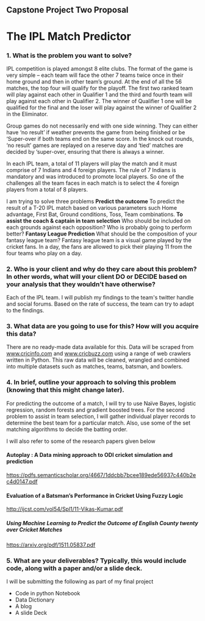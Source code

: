 ## Capstone Project Two Proposal
# The IPL Match Predictor
### 1. What is the problem you want to solve?
IPL competition is played amongst 8 elite clubs. The format of the game is very simple – each team will face the other 7 teams twice once in their home ground and then in other team’s ground. At the end of all the 56 matches, the top four will qualify for the playoff. The first two ranked team will play against each other in Qualifier 1 and the third and fourth team will play against each other in Qualifier 2. The winner of Qualifier 1 one will be qualified for the final and the loser will play against the winner of Qualifier 2 in the Eliminator. 

Group games do not necessarily end with one side winning. They can either have ‘no result’ if weather prevents the game from being finished or be ‘Super-over if both teams end on the same score. In the knock out rounds, ‘no result’ games are replayed on a reserve day and ‘tied’ matches are decided by ‘super-over, ensuring that there is always a winner.

In each IPL team, a total of 11 players will play the match and it must comprise of 7 Indians and 4 foreign players. The rule of 7 Indians is mandatory and was introduced to promote local players. So one of the challenges all the team faces in each match is to select the 4 foreign players from a total of 8 players. 

I am trying to solve three problems 
**Predict the outcome**
To predict the result of a T-20 IPL match based on various parameters such Home advantage, First Bat, Ground conditions, Toss, Team combinations. 
**To assist the coach & captain in team selection** 
Who should be included on each grounds against each opposition? Who is probably going to perform better? 
**Fantasy League Prediction**
What should be the composition of your fantasy league team? Fantasy league team is a visual game played by the cricket fans. In a day, the fans are allowed to pick their playing 11 from the four teams who play on a day. 

### 2. Who is your client and why do they care about this problem? In other words, what will your client DO or DECIDE based on your analysis that they wouldn’t have otherwise?
Each of the IPL team. I will publish my findings to the team's twitter handle and social forums. Based on the rate of success, the team can try to adapt to the findings.

### 3. What data are you going to use for this? How will you acquire this data?
There are no ready-made data available for this. Data will be scraped from www.cricinfo.com and www.cricbuzz.com using a range of web crawlers written in Python. This raw data will be cleaned, wrangled and combined into multiple datasets such as matches, teams, batsman, and bowlers.

### 4. In brief, outline your approach to solving this problem (knowing that this might change later).
For predicting the outcome of a match, I will try to use Naïve Bayes, logistic regression, random forests and gradient boosted trees. For the second problem to assist in team selection, I will gather individual player records to determine the best team for a particular match. Also, use some of the set matching algorithms to decide the batting order. 

I will also refer to some of the research papers given below

#### Autoplay : A Data mining approach to ODI cricket simulation and prediction
https://pdfs.semanticscholar.org/4667/1ddcbb7bcee189ede56937c440b2ec4d0147.pdf

#### Evaluation of a Batsman’s Performance in Cricket Using Fuzzy Logic
http://ijcst.com/vol54/Spl1/11-Vikas-Kumar.pdf

##### Using Machine Learning to Predict the Outcome of English County twenty over Cricket Matches
https://arxiv.org/pdf/1511.05837.pdf


### 5.	What are your deliverables? Typically, this would include code, along with a paper and/or a slide deck.
I will be submitting the following as part of my final project
- Code in python Notebook
- Data Dictionary
- A blog
- A slide Deck




